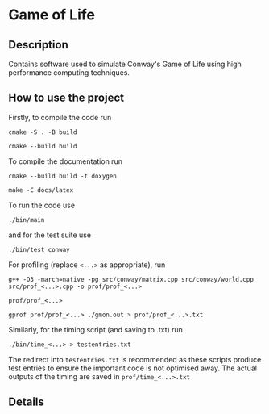# Game of Life

## Description

Contains software used to simulate Conway's Game of Life using high performance computing techniques.

## How to use the project

Firstly, to compile the code run

`cmake -S . -B build`

`cmake --build build`

To compile the documentation run

`cmake --build build -t doxygen`

`make -C docs/latex`

To run the code use

`./bin/main`

and for the test suite use

`./bin/test_conway`

For profiling (replace `<...>` as appropriate), run

`g++ -O3 -march=native -pg src/conway/matrix.cpp src/conway/world.cpp src/prof_<...>.cpp -o prof/prof_<...>`

`prof/prof_<...>`

`gprof prof/prof_<...> ./gmon.out > prof/prof_<...>.txt`

Similarly, for the timing script (and saving to .txt) run

`./bin/time_<...> > testentries.txt`

The redirect into `testentries.txt` is recommended as these scripts produce test entries to ensure the important code is not optimised away.
The actual outputs of the timing are saved in `prof/time_<...>.txt`

## Details
